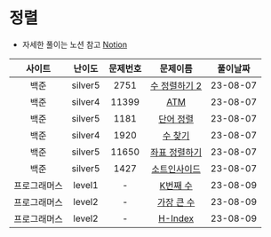 # 정렬

- 자세한 풀이는 노션 참고
[Notion](https://xxjo053.notion.site/xxjo053/de21b1d40087438b9126682f6bc5f8ba)

| 사이트 | 난이도  | 문제번호 | 문제이름 | 풀이날짜 |
|:--:| :-----: | :---: | :---------: | :---: |
| 백준 | silver5 | 2751 | <a href="https://www.acmicpc.net/problem/2751" target="_blank">수 정렬하기 2</a> | 23-08-07 |
| 백준 | silver4 | 11399 | <a href="https://www.acmicpc.net/problem/11399" target="_blank">ATM</a> | 23-08-07 |
| 백준 | silver5 | 1181 | <a href="https://www.acmicpc.net/problem/1181" target="_blank">단어 정렬</a> | 23-08-07 |
| 백준 | silver4 | 1920 | <a href="https://www.acmicpc.net/problem/1920" target="_blank">수 찾기</a> | 23-08-07 |
| 백준 | silver5 | 11650 | <a href="https://www.acmicpc.net/problem/11650" target="_blank">좌표 정렬하기</a> | 23-08-07 |
| 백준 | silver5 | 1427 | <a href="https://www.acmicpc.net/problem/1427" target="_blank">소트인사이드</a> | 23-08-07 |
| 프로그래머스 | level1 | - | <a href="https://school.programmers.co.kr/learn/courses/30/lessons/42748" target="_blank">K번째 수</a> | 23-08-09 |
| 프로그래머스 | level2 | - | <a href="https://school.programmers.co.kr/learn/courses/30/lessons/42746" target="_blank">가장 큰 수</a> | 23-08-09 |
| 프로그래머스 | level2 | - | <a href="https://school.programmers.co.kr/learn/courses/30/lessons/42747" target="_blank">H-Index</a> | 23-08-09 |
 

